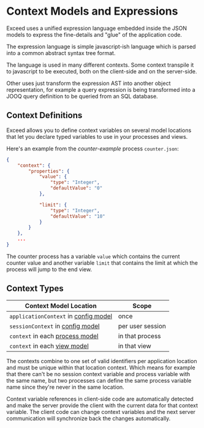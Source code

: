 Context Models and Expressions 
==============================

Exceed uses a unified expression language embedded inside the JSON models to 
express the fine-details and "glue" of the application code. 

The expression language is simple javascript-ish language which is parsed
into a common abstract syntax tree format.

The language is used in many different contexts. Some context transpile it
to javascript to be executed, both on the client-side and on the server-side.

Other uses just transform the expression AST into another object representation,
for example a query expression is being transformed into a JOOQ query definition
to be queried from an SQL database.


Context Definitions
-------------------

Exceed allows you to define context variables on several model locations that
let you declare typed variables to use in your processes and views.

Here's an example from the *counter-example* process `counter.json`:

```json
{
    "context": {
        "properties": {
            "value": {
                "type": "Integer",
                "defaultValue": "0"
            },

            "limit": {
                "type": "Integer",
                "defaultValue": "10"
            }
        }
    },
    ...
}
```

The counter process has a variable `value` which contains the current counter value and another variable `limit` that
contains the limit at which the process will jump to the end view.

Context Types
-------------

Context Model Location                                                                        | Scope 
--------------------------------------------------------------------------------------------- | ----- 
`applicationContext` in [config model](./model-reference.html#xcd.config.ApplicationConfig)   | once
`sessionContext` in [config model](./model-reference.html#xcd.config.ApplicationConfig)       | per user session
`context` in each [process model](./model-reference.html#xcd.process.Process)                 | in that process
`context` in each [view model](./model-reference.html#xcd.view.View)                          | in that view 

The contexts combine to one set of valid identifiers per application location and must be unique within that location context.
Which means for example that there can't be no session context variable and process variable with the same name, 
but two processes can define the same process variable name since they're never in the same location.

Context variable references in client-side code are automatically detected and make the server provide the client with
the current data for that context variable. The client code can change context variables and the next server communication
will synchronize back the changes automatically.
